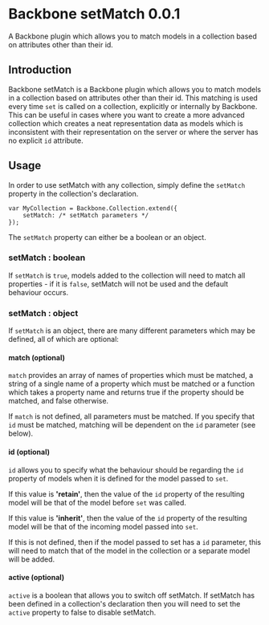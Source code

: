 # Backbone setMatch 0.0.1 #
A Backbone plugin which allows you to match models in a collection based on attributes other than their id.

## Introduction ##
Backbone setMatch is a Backbone plugin which allows you to match models in a collection based on attributes other than their id. This matching is used every time `set` is called on a collection, explicitly or internally by Backbone. This can be useful in cases where you want to create a more advanced collection which creates a neat representation data as models which is inconsistent with their representation on the server or where the server has no explicit `id` attribute.

## Usage ##
In order to use setMatch with any collection, simply define the `setMatch` property in the collection's declaration.

    var MyCollection = Backbone.Collection.extend({
        setMatch: /* setMatch parameters */
    });

The `setMatch` property can either be a boolean or an object.

### setMatch : boolean ###
If `setMatch` is `true`, models added to the collection will need to match all properties - if it is `false`, setMatch will not be used and the default behaviour occurs.

### setMatch : object ###
If `setMatch` is an object, there are many different parameters which may be defined, all of which are optional:

#### match (optional) ####
`match` provides an array of names of properties which must be matched, a string of a single name of a property which must be matched or a function which takes a property name and returns true if the property should be matched, and false otherwise.

If `match` is not defined, all parameters must be matched. If you specify that `id` must be matched, matching will be dependent on the `id` parameter (see below).

#### id (optional) ####
`id` allows you to specify what the behaviour should be regarding the `id` property of models when it is defined for the model passed to `set`.

If this value is **'retain'**, then the value of the `id` property of the resulting model will be that of the model before `set` was called.

If this value is **'inherit'**, then the value of the `id` property of the resulting model will be that of the incoming model passed into `set`.

If this is not defined, then if the model passed to set has a `id` parameter, this will need to match that of the model in the collection or a separate model will be added.

#### active (optional) ####
`active` is a boolean that allows you to switch off setMatch. If setMatch has been defined in a collection's declaration then you will need to set the `active` property to false to disable setMatch.